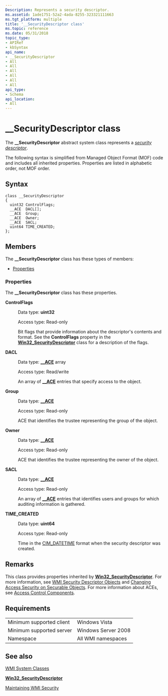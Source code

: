 ```yaml
---
Description: Represents a security descriptor.
ms.assetid: 1ade1751-52a2-4ada-8255-323321111663
ms.tgt_platform: multiple
title: '__SecurityDescriptor class'
ms.topic: reference
ms.date: 05/31/2018
topic_type: 
- APIRef
- kbSyntax
api_name: 
- __SecurityDescriptor
- All
- All
- All
- All
- All
- All
api_type: 
- Schema
api_location: 
- All
---
```


# \_\_SecurityDescriptor class

The **\_\_SecurityDescriptor** abstract system class represents a [*security descriptor*](https://docs.microsoft.com/windows/desktop/SecGloss/s-gly).

The following syntax is simplified from Managed Object Format (MOF) code and includes all inherited properties. Properties are listed in alphabetic order, not MOF order.

## Syntax

``` syntax
class __SecurityDescriptor
{
  uint32 ControlFlags;
  __ACE  DACL[];
  __ACE  Group;
  __ACE  Owner;
  __ACE  SACL;
  uint64 TIME_CREATED;
};
```

## Members

The **\_\_SecurityDescriptor** class has these types of members:

-   [Properties](#properties)

### Properties

The **\_\_SecurityDescriptor** class has these properties.

<dl> <dt>

**ControlFlags**
</dt> <dd> <dl> <dt>

Data type: **uint32**
</dt> <dt>

Access type: Read-only
</dt> </dl>

Bit flags that provide information about the descriptor's contents and format. See the **ControlFlags** property in the [**Win32\_SecurityDescriptor**](https://docs.microsoft.com/previous-versions/windows/desktop/secrcw32prov/win32-securitydescriptor) class for a description of the flags.

</dd> <dt>

**DACL**
</dt> <dd> <dl> <dt>

Data type: **[**\_\_ACE**](--ace.md)** array
</dt> <dt>

Access type: Read/write
</dt> </dl>

An array of [**\_\_ACE**](--ace.md) entries that specify access to the object.

</dd> <dt>

**Group**
</dt> <dd> <dl> <dt>

Data type: **[**\_\_ACE**](--ace.md)**
</dt> <dt>

Access type: Read-only
</dt> </dl>

ACE that identifies the trustee representing the group of the object.

</dd> <dt>

**Owner**
</dt> <dd> <dl> <dt>

Data type: **[**\_\_ACE**](--ace.md)**
</dt> <dt>

Access type: Read-only
</dt> </dl>

ACE that identifies the trustee representing the owner of the object.

</dd> <dt>

**SACL**
</dt> <dd> <dl> <dt>

Data type: **[**\_\_ACE**](--ace.md)**
</dt> <dt>

Access type: Read-only
</dt> </dl>

An array of [**\_\_ACE**](--ace.md) entries that identifies users and groups for which auditing information is gathered.

</dd> <dt>

**TIME\_CREATED**
</dt> <dd> <dl> <dt>

Data type: **uint64**
</dt> <dt>

Access type: Read-only
</dt> </dl>

Time in the [CIM\_DATETIME](cim-datetime.md) format when the security descriptor was created.

</dd> </dl>

## Remarks

This class provides properties inherited by [**Win32\_SecurityDescriptor**](https://docs.microsoft.com/previous-versions/windows/desktop/secrcw32prov/win32-securitydescriptor). For more information, see [WMI Security Descriptor Objects](wmi-security-descriptor-objects.md) and [Changing Access Security on Securable Objects](changing-access-security-on-securable-objects.md). For more information about ACEs, see [Access Control Components](https://docs.microsoft.com/windows/desktop/SecAuthZ/access-control-components).

## Requirements



|                                     |                                |
|-------------------------------------|--------------------------------|
| Minimum supported client<br/> | Windows Vista<br/>       |
| Minimum supported server<br/> | Windows Server 2008<br/> |
| Namespace<br/>                | All WMI namespaces<br/>  |



## See also

<dl> <dt>

[WMI System Classes](wmi-system-classes.md)
</dt> <dt>

[**Win32\_SecurityDescriptor**](https://docs.microsoft.com/previous-versions/windows/desktop/secrcw32prov/win32-securitydescriptor)
</dt> <dt>

[Maintaining WMI Security](maintaining-wmi-security.md)
</dt> </dl>

 

 




